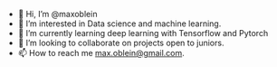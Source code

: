 - 👋 Hi, I’m @maxoblein
- 👀 I’m interested in Data science and machine learning.
- 🌱 I’m currently learning deep learning with Tensorflow and Pytorch
- 💞️ I’m looking to collaborate on projects open to juniors.
- 📫 How to reach me max.oblein@gmail.com.

<!---
maxoblein/maxoblein is a ✨ special ✨ repository because its `README.md` (this file) appears on your GitHub profile.
You can click the Preview link to take a look at your changes.
--->
